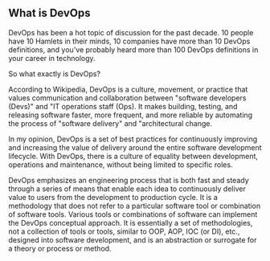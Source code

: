 ## What is DevOps

DevOps has been a hot topic of discussion for the past decade. 10 people have 10 Hamlets in their minds, 10 companies have more than 10 DevOps definitions, and you've probably heard more than 100 DevOps definitions in your career in technology.

So what exactly is DevOps?

According to Wikipedia, DevOps is a culture, movement, or practice that values communication and collaboration between "software developers (Devs)" and "IT operations staff (Ops). It makes building, testing, and releasing software faster, more frequent, and more reliable by automating the process of "software delivery" and "architectural change.

In my opinion, DevOps is a set of best practices for continuously improving and increasing the value of delivery around the entire software development lifecycle. With DevOps, there is a culture of equality between development, operations and maintenance, without being limited to specific roles.

DevOps emphasizes an engineering process that is both fast and steady through a series of means that enable each idea to continuously deliver value to users from the development to production cycle. It is a methodology that does not refer to a particular software tool or combination of software tools. Various tools or combinations of software can implement the DevOps conceptual approach. It is essentially a set of methodologies, not a collection of tools or tools, similar to OOP, AOP, IOC (or DI), etc., designed into software development, and is an abstraction or surrogate for a theory or process or method.
